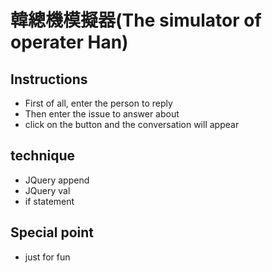 # 韓總機模擬器(The simulator of operater Han)

## Instructions

* First of all, enter the person to reply
* Then enter the issue to answer about
* click on the button and the conversation will appear

## technique

* JQuery append
* JQuery val
* if statement

## Special point
* just for fun
